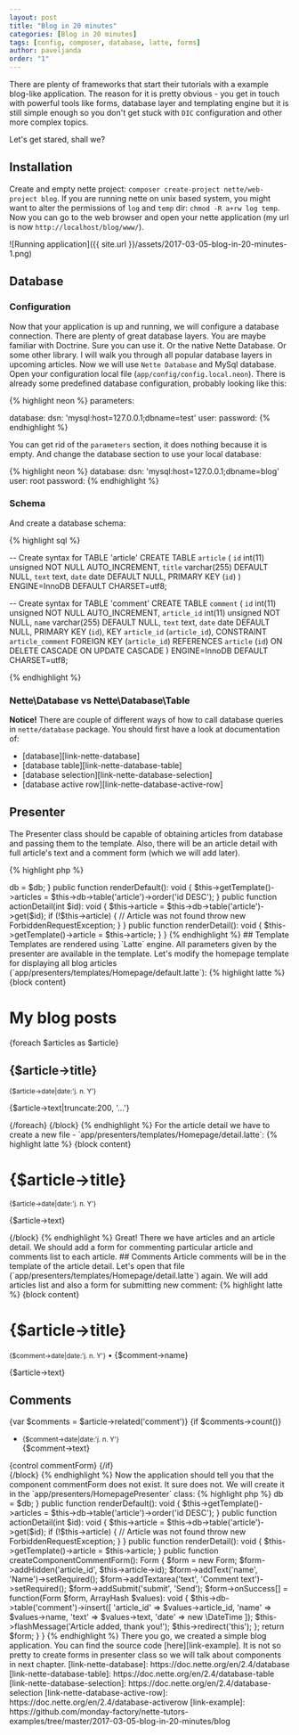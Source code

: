 ```yaml
---
layout: post
title: "Blog in 20 minutes"
categories: [Blog in 20 minutes]
tags: [config, composer, database, latte, forms]
author: paveljanda
order: "1"
---
```


There are plenty of frameworks that start their tutorials with a example blog-like application. The reason for it is pretty obvious - you get in touch with powerful tools like forms, database layer and templating engine but it is still simple enough so you don't get stuck with `DIC` configuration and other more complex topics.

Let's get stared, shall we?

<!--more-->

## Installation

Create and empty nette project: `composer create-project nette/web-project blog`. If you are running nette on unix based system, you might want to alter the permissions of `log` and `temp` dir: `chmod -R a+rw log temp`.
Now you can go to the web browser and open your nette application (my url is now `http://localhost/blog/www/`).

![Running application]({{ site.url }}/assets/2017-03-05-blog-in-20-minutes-1.png)


## Database

### Configuration

Now that your application is up and running, we will configure a database connection. There are plenty of great database layers. You are maybe familiar with Doctrine. Sure you can use it. Or the native Nette Database. Or some other library. I will walk you through all popular database layers in upcoming articles. Now we will use `Nette Database` and MySql database. Open your configuration local file (`app/config/config.local.neon`). There is already some predefined database configuration, probably looking like this:

{% highlight neon %}
parameters:


database:
    dsn: 'mysql:host=127.0.0.1;dbname=test'
    user:
    password:
{% endhighlight %}

You can get rid of the `parameters` section, it does nothing because it is empty. And change the database section to use your local database:

{% highlight neon %}
database:
    dsn: 'mysql:host=127.0.0.1;dbname=blog'
    user: root
    password:
{% endhighlight %}

### Schema

And create a database schema:

{% highlight sql %}

-- Create syntax for TABLE 'article'
CREATE TABLE `article` (
  `id` int(11) unsigned NOT NULL AUTO_INCREMENT,
  `title` varchar(255) DEFAULT NULL,
  `text` text,
  `date` date DEFAULT NULL,
  PRIMARY KEY (`id`)
) ENGINE=InnoDB DEFAULT CHARSET=utf8;

-- Create syntax for TABLE 'comment'
CREATE TABLE `comment` (
  `id` int(11) unsigned NOT NULL AUTO_INCREMENT,
  `article_id` int(11) unsigned NOT NULL,
  `name` varchar(255) DEFAULT NULL,
  `text` text,
  `date` date DEFAULT NULL,
  PRIMARY KEY (`id`),
  KEY `article_id` (`article_id`),
  CONSTRAINT `article_comment` FOREIGN KEY (`article_id`) REFERENCES `article` (`id`) ON DELETE CASCADE ON UPDATE CASCADE
) ENGINE=InnoDB DEFAULT CHARSET=utf8;

{% endhighlight %}

### Nette\Database vs Nette\Database\Table

<i class="fa fa-info"></i> **Notice!** There are couple of different ways of how to call database queries in `nette/database` package. You should first have a look at documentation of:

- [database][link-nette-database]
- [database table][link-nette-database-table]
- [database selection][link-nette-database-selection]
- [database active row][link-nette-database-active-row]


## Presenter

The Presenter class should be capable of obtaining articles from database and passing them to the template. Also, there will be an article detail with full article's text and a comment form (which we will add later).

{% highlight php %}
<?php

declare(strict_types=1);

namespace App\Presenters;

use Nette\Application\ForbiddenRequestException;
use Nette\Application\UI\Presenter;
use Nette\Database\Context;
use Nette\Database\Table\ActiveRow;

class HomepagePresenter extends Presenter
{

    /**
     * @var Context
     */
    private $db;

    /**
     * @var ActiveRow|NULL
     */
    private $article;


    public function __construct(Context $db)
    {
        $this->db = $db;
    }


    public function renderDefault(): void
    {
        $this->getTemplate()->articles = $this->db->table('article')->order('id DESC');
    }


    public function actionDetail(int $id): void
    {
        $this->article = $this->db->table('article')->get($id);

        if (!$this->article) { // Article was not found
            throw new ForbiddenRequestException;
        }
    }


    public function renderDetail(): void
    {
        $this->getTemplate()->article = $this->article;
    }

}
{% endhighlight %}


## Template

Templates are rendered using `Latte` engine. All parameters given by the presenter are available in the template. Let's modify the homepage template for displaying all blog articles (`app/presenters/templates/Homepage/default.latte`):

{% highlight latte %}
{block content}
    <h1>My blog posts</h1>

    {foreach $articles as $article}
        <article>
            <h2><a n:href="detail, $article->id">{$article->title}</a></h2>
            <small>{$article->date|date:'j. n. Y'}</small>
            <p>{$article->text|truncate:200, '...'}</p>
        </article>
    {/foreach}
{/block}
{% endhighlight %}

For the article detail we have to create a new file - `app/presenters/templates/Homepage/detail.latte`:

{% highlight latte %}
{block content}
    <h1>{$article->title}</h1>

    <small>{$article->date|date:'j. n. Y'}</small>
    <p>{$article->text}</p>
{/block}
{% endhighlight %}

Great! There we have articles and an article detail. We should add a form for commenting particular article and comments list to each article.


## Comments

Article comments will be in the template of the article detail. Let's open that file (`app/presenters/templates/Homepage/detail.latte`) again. We will add articles list and also a form for submitting new comment:

{% highlight latte %}
{block content}
    <h1>{$article->title}</h1>

    <small>{$comment->date|date:'j. n. Y'}</small> &bull; {$comment->name}</>
    <p>{$article->text}</p>

    <article>
        <h2>Comments</h2>

        {var $comments = $article->related('comment')}

        {if $comments->count()}
            <ul>
                <li n:foreach="$comments as $comment">
                    <small>{$comment->date|date:'j. n. Y'}</small>
                    <br>
                    {$comment->text}
                </li>
            </ul>

            {control commentForm}
        {/if}
    </article>
{/block}
{% endhighlight %}

Now the application should tell you that the component commentForm does not exist. It sure does not. We will create it in the `app/presenters/HomepagePresenter` class:

{% highlight php %}
<?php

declare(strict_types=1);

namespace App\Presenters;

use Nette\Application\ForbiddenRequestException;
use Nette\Application\UI\Form;
use Nette\Application\UI\Presenter;
use Nette\Database\Context;
use Nette\Database\Table\ActiveRow;
use Nette\Utils\ArrayHash;

class HomepagePresenter extends Presenter
{

  /**
   * @var Context
   */
  private $db;

  /**
   * @var ActiveRow|NULL
   */
  private $article;


  public function __construct(Context $db)
  {
    $this->db = $db;
  }


  public function renderDefault(): void
  {
    $this->getTemplate()->articles = $this->db->table('article')->order('id DESC');
  }


  public function actionDetail(int $id): void
  {
    $this->article = $this->db->table('article')->get($id);

    if (!$this->article) { // Article was not found
      throw new ForbiddenRequestException;
    }
  }


  public function renderDetail(): void
  {
    $this->getTemplate()->article = $this->article;
  }


  public function createComponentCommentForm(): Form
  {
    $form = new Form;

    $form->addHidden('article_id', $this->article->id);
    $form->addText('name', 'Name')->setRequired();
    $form->addTextarea('text', 'Comment text')->setRequired();
    $form->addSubmit('submit', 'Send');

    $form->onSuccess[] = function(Form $form, ArrayHash $values): void {
      $this->db->table('comment')->insert([
        'article_id' => $values->article_id,
        'name' => $values->name,
        'text' => $values->text,
        'date' => new \DateTime
      ]);

      $this->flashMessage('Article added, thank you!');
      $this->redirect('this');
    };

    return $form;
  }

}
{% endhighlight %}

There you go, we created a simple blog application. You can find the source code [here][link-example]. It is not so pretty to create forms in presenter class so we will talk about components in next chapter.

[link-nette-database]: https://doc.nette.org/en/2.4/database
[link-nette-database-table]: https://doc.nette.org/en/2.4/database-table
[link-nette-database-selection]: https://doc.nette.org/en/2.4/database-selection
[link-nette-database-active-row]: https://doc.nette.org/en/2.4/database-activerow
[link-example]: https://github.com/monday-factory/nette-tutors-examples/tree/master/2017-03-05-blog-in-20-minutes/blog
